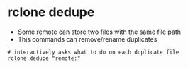 # rclone dedupe

- Some remote can store two files with the same file path
- This commands can remove/rename duplicates

```shell
# interactively asks what to do on each duplicate file
rclone dedupe "remote:"
```
